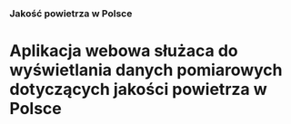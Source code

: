 ### Jakość powietrza w Polsce 

# Aplikacja webowa służaca do wyświetlania danych pomiarowych dotyczących jakości powietrza w Polsce
